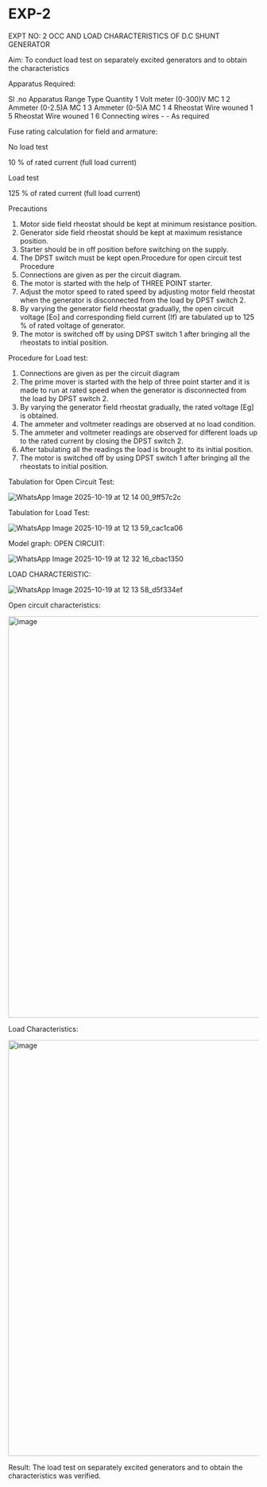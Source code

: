 # EXP-2
EXPT NO: 2 OCC AND LOAD CHARACTERISTICS OF D.C SHUNT GENERATOR

Aim:
To conduct load test on separately excited generators and to obtain the characteristics

Apparatus Required:

Sl .no	Apparatus	Range	Type	Quantity
1	Volt meter	(0-300)V	MC	1
2	Ammeter	(0-2.5)A	MC	1
3	Ammeter	(0-5)A	MC	1
4	Rheostat		Wire wouned	1
5	Rheostat		Wire wouned	1
6	Connecting wires	-	-	As required

Fuse rating calculation for field and armature:

No load test

10 % of rated current (full load current)

Load test

125 % of rated current (full load current)

Precautions

1.   Motor side field rheostat should be kept at minimum resistance position.
2.   Generator side field rheostat should be kept at maximum resistance position.
3.   Starter should be in off position before switching on the supply.
4.   The DPST switch must be kept open.Procedure for open circuit test
Procedure
1.   Connections are given as per the circuit diagram.
2.   The motor is started with the help of THREE POINT starter.
3.   Adjust the motor speed to rated speed by adjusting motor field rheostat when the generator is disconnected from the load by DPST switch 2.
4.   By  varying  the  generator  field  rheostat  gradually,  the  open  circuit  voltage  [Eo]  and corresponding field current (If) are tabulated up to 125 % of rated voltage of generator.
5.   The motor is switched off by using DPST switch 1 after bringing all the rheostats to initial position.

Procedure for Load test:

1.   Connections are given as per the circuit diagram
2.   The prime mover is started with the help of three point starter and it is made to run at rated speed when the generator is disconnected from the load by DPST switch 2.
3.   By varying the generator field rheostat gradually, the rated voltage [Eg] is obtained.
4.   The ammeter and voltmeter readings are observed at no load condition.
5.   The ammeter and voltmeter readings are observed for different loads up to the rated current by closing the DPST switch 2.
6.   After tabulating all the readings the load is brought to its initial position.
7.   The motor is switched off by using DPST switch 1 after bringing all the rheostats to initial position.

Tabulation for Open Circuit Test:

![WhatsApp Image 2025-10-19 at 12 14 00_9ff57c2c](https://github.com/user-attachments/assets/2530822b-886b-4d9c-ab63-14e8bbaa4eef)


Tabulation for Load Test:

![WhatsApp Image 2025-10-19 at 12 13 59_cac1ca06](https://github.com/user-attachments/assets/762dd51e-658e-41c6-b903-c9be9cd1fcee)


Model graph:
OPEN CIRCUIT:

![WhatsApp Image 2025-10-19 at 12 32 16_cbac1350](https://github.com/user-attachments/assets/2b538716-7a03-47ae-ace2-586d594fd9ac)


LOAD CHARACTERISTIC:

![WhatsApp Image 2025-10-19 at 12 13 58_d5f334ef](https://github.com/user-attachments/assets/d0335044-612f-43e1-b853-f3d00b3ec48d)



Open circuit characteristics:

<img width="616" height="807" alt="image" src="https://github.com/user-attachments/assets/6d767463-e80f-426a-b663-ddec8b41b956" />


  
Load Characteristics:

 <img width="641" height="836" alt="image" src="https://github.com/user-attachments/assets/272db794-ed9e-4a63-a8e1-927147c89026" />

Result:
The load test on separately excited generators and to obtain the characteristics was verified.
